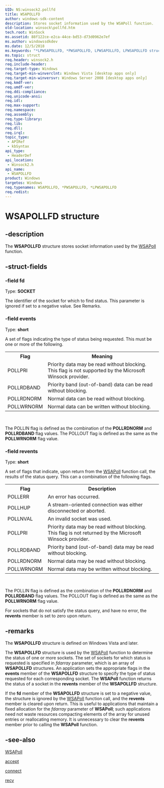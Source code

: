 ```yaml
---
UID: NS:winsock2.pollfd
title: WSAPOLLFD
author: windows-sdk-content
description: Stores socket information used by the WSAPoll function.
old-location: winsock\pollfd.htm
tech.root: WinSock
ms.assetid: 88f122ce-e2ca-44ce-bd53-d73d0962e7ef
ms.author: windowssdkdev
ms.date: 12/5/2018
ms.keywords: "*LPWSAPOLLFD, *PWSAPOLLFD, LPWSAPOLLFD, LPWSAPOLLFD structure pointer [Winsock], PWSAPOLLFD, PWSAPOLLFD structure pointer [Winsock], WSAPOLLFD, WSAPOLLFD structure [Winsock], winsock.pollfd, winsock2/LPWSAPOLLFD, winsock2/PWSAPOLLFD, winsock2/WSAPOLLFD"
ms.topic: struct
req.header: winsock2.h
req.include-header: 
req.target-type: Windows
req.target-min-winverclnt: Windows Vista [desktop apps only]
req.target-min-winversvr: Windows Server 2008 [desktop apps only]
req.kmdf-ver: 
req.umdf-ver: 
req.ddi-compliance: 
req.unicode-ansi: 
req.idl: 
req.max-support: 
req.namespace: 
req.assembly: 
req.type-library: 
req.lib: 
req.dll: 
req.irql: 
topic_type:
 - APIRef
 - kbSyntax
api_type:
 - HeaderDef
api_location:
 - Winsock2.h
api_name:
 - WSAPOLLFD
product: Windows
targetos: Windows
req.typenames: WSAPOLLFD, *PWSAPOLLFD, *LPWSAPOLLFD
req.redist: 
---
```


# WSAPOLLFD structure


## -description


The <b>WSAPOLLFD</b> structure stores socket information used by the <a href="https://msdn.microsoft.com/3f6f872c-5cee-49f3-bf22-2e8a5d147987">WSAPoll</a> function.


## -struct-fields




### -field fd

Type: <b>SOCKET</b>

The identifier of the socket for which to find status. This parameter is ignored if set to a negative value. See Remarks.


### -field events

Type: <b>short</b>

A set of flags indicating the type of status being requested. This must be one or more of the following.

<table>
<tr>
<th>Flag</th>
<th>Meaning</th>
</tr>
<tr>
<td>POLLPRI</td>
<td>Priority data may be read without blocking. This flag is not supported by the Microsoft Winsock provider.</td>
</tr>
<tr>
<td>POLLRDBAND</td>
<td>Priority band (out-of-band) data can be read without blocking.</td>
</tr>
<tr>
<td>POLLRDNORM</td>
<td>Normal data can be read without blocking.</td>
</tr>
<tr>
<td>POLLWRNORM</td>
<td>Normal data can be written without blocking.</td>
</tr>
</table>
 

The POLLIN flag is defined as the combination of the <b>POLLRDNORM</b>  and <b>POLLRDBAND</b> flag values. The POLLOUT flag is defined as the same as the <b>POLLWRNORM</b>  flag value.


### -field revents

Type: <b>short</b>

A set of flags that indicate, upon return from the <a href="https://msdn.microsoft.com/3f6f872c-5cee-49f3-bf22-2e8a5d147987">WSAPoll</a> function call, the results of the status query. This can a combination of the following flags.

<table>
<tr>
<th>Flag</th>
<th>Description</th>
</tr>
<tr>
<td>POLLERR</td>
<td>An error has occurred.</td>
</tr>
<tr>
<td>POLLHUP</td>
<td>A stream-oriented connection was either disconnected or aborted.</td>
</tr>
<tr>
<td>POLLNVAL</td>
<td>An invalid socket was used.</td>
</tr>
<tr>
<td>POLLPRI</td>
<td>Priority data may be read without blocking. This flag is not returned by the Microsoft Winsock provider.</td>
</tr>
<tr>
<td>POLLRDBAND</td>
<td>Priority band (out-of-band) data may be read without blocking.</td>
</tr>
<tr>
<td>POLLRDNORM</td>
<td>Normal data may be read without blocking.</td>
</tr>
<tr>
<td>POLLWRNORM</td>
<td>Normal data may be written without blocking.</td>
</tr>
</table>
 

The POLLIN flag is defined as the combination of the <b>POLLRDNORM</b>  and <b>POLLRDBAND</b> flag values. The POLLOUT flag is defined as the same as the <b>POLLWRNORM</b>  flag value.

For sockets that do not satisfy the status query, and have no error, the <b>revents</b> member is set to zero upon return.


## -remarks



The <b>WSAPOLLFD</b> structure is defined on Windows Vista and later. 

The <b>WSAPOLLFD</b> structure is used by the <a href="https://msdn.microsoft.com/3f6f872c-5cee-49f3-bf22-2e8a5d147987">WSAPoll</a> function to determine the status of one or more sockets. The set of sockets for which status is requested is specified in <i>fdarray</i> parameter, which is an array of <b>WSAPOLLFD</b> structures.  An application sets the appropriate flags in the <b>events</b> member of the <b>WSAPOLLFD</b> structure to specify the type of status requested for each corresponding socket.  The <b>WSAPoll</b> function returns the status of a socket in the <b>revents</b> member of the <b>WSAPOLLFD</b> structure.

If the <b>fd</b> member of the <b>WSAPOLLFD</b> structure is set to a negative value, the structure is ignored by the <a href="https://msdn.microsoft.com/3f6f872c-5cee-49f3-bf22-2e8a5d147987">WSAPoll</a> function call, and the <b>revents</b> member is cleared upon return. This is useful to applications that maintain a fixed  allocation for the <i>fdarray</i> parameter of <b>WSAPoll</b>; such applications need not waste resources compacting elements of the array for unused entries or reallocating memory. It is unnecessary to clear the <b>revents</b> member prior to calling the <b>WSAPoll</b> function.




## -see-also




<a href="https://msdn.microsoft.com/3f6f872c-5cee-49f3-bf22-2e8a5d147987">WSAPoll</a>



<a href="https://msdn.microsoft.com/72246263-4806-4ab2-9b26-89a1782a954b">accept</a>



<a href="https://msdn.microsoft.com/13468139-dc03-45bd-850c-7ac2dbcb6e60">connect</a>



<a href="https://msdn.microsoft.com/8c247cd3-479f-45d0-a038-a24e80cc7c73">recv</a>
 

 

